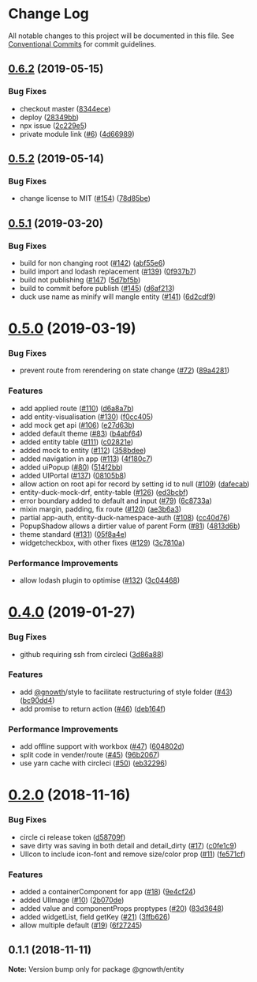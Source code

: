 # Change Log

All notable changes to this project will be documented in this file.
See [Conventional Commits](https://conventionalcommits.org) for commit guidelines.

## [0.6.2](https://github.com/burnsred/burnsred-entity-library/compare/v0.5.2...v0.6.2) (2019-05-15)


### Bug Fixes

* checkout master ([8344ece](https://github.com/burnsred/burnsred-entity-library/commit/8344ece))
* deploy ([28349bb](https://github.com/burnsred/burnsred-entity-library/commit/28349bb))
* npx issue ([2c229e5](https://github.com/burnsred/burnsred-entity-library/commit/2c229e5))
* private module link ([#6](https://github.com/burnsred/burnsred-entity-library/issues/6)) ([4d66989](https://github.com/burnsred/burnsred-entity-library/commit/4d66989))





## [0.5.2](https://github.com/gnowth/entity/compare/v0.5.1...v0.5.2) (2019-05-14)


### Bug Fixes

* change license to MIT ([#154](https://github.com/gnowth/entity/issues/154)) ([78d85be](https://github.com/gnowth/entity/commit/78d85be))





## [0.5.1](https://github.com/gnowth/entity/compare/v0.5.0...v0.5.1) (2019-03-20)


### Bug Fixes

* build for non changing root ([#142](https://github.com/gnowth/entity/issues/142)) ([abf55e6](https://github.com/gnowth/entity/commit/abf55e6))
* build import and lodash replacement ([#139](https://github.com/gnowth/entity/issues/139)) ([0f937b7](https://github.com/gnowth/entity/commit/0f937b7))
* build not publishing ([#147](https://github.com/gnowth/entity/issues/147)) ([5d7bf5b](https://github.com/gnowth/entity/commit/5d7bf5b))
* build to commit before publish ([#145](https://github.com/gnowth/entity/issues/145)) ([d6af213](https://github.com/gnowth/entity/commit/d6af213))
* duck use name as minify will mangle entity ([#141](https://github.com/gnowth/entity/issues/141)) ([6d2cdf9](https://github.com/gnowth/entity/commit/6d2cdf9))





# [0.5.0](https://github.com/gnowth/entity/compare/v0.4.0...v0.5.0) (2019-03-19)


### Bug Fixes

* prevent route from rerendering on state change ([#72](https://github.com/gnowth/entity/issues/72)) ([89a4281](https://github.com/gnowth/entity/commit/89a4281))


### Features

* add applied route ([#110](https://github.com/gnowth/entity/issues/110)) ([d6a8a7b](https://github.com/gnowth/entity/commit/d6a8a7b))
* add entity-visualisation ([#130](https://github.com/gnowth/entity/issues/130)) ([f0cc405](https://github.com/gnowth/entity/commit/f0cc405))
* add mock get api ([#106](https://github.com/gnowth/entity/issues/106)) ([e27d63b](https://github.com/gnowth/entity/commit/e27d63b))
* added default theme ([#83](https://github.com/gnowth/entity/issues/83)) ([b4abf64](https://github.com/gnowth/entity/commit/b4abf64))
* added entity table ([#111](https://github.com/gnowth/entity/issues/111)) ([c02821e](https://github.com/gnowth/entity/commit/c02821e))
* added mock to entity ([#112](https://github.com/gnowth/entity/issues/112)) ([358bdee](https://github.com/gnowth/entity/commit/358bdee))
* added navigation in app ([#113](https://github.com/gnowth/entity/issues/113)) ([4f180c7](https://github.com/gnowth/entity/commit/4f180c7))
* added uiPopup ([#80](https://github.com/gnowth/entity/issues/80)) ([514f2bb](https://github.com/gnowth/entity/commit/514f2bb))
* added UIPortal ([#137](https://github.com/gnowth/entity/issues/137)) ([08105b8](https://github.com/gnowth/entity/commit/08105b8))
* allow action on root api for record by setting id to null ([#109](https://github.com/gnowth/entity/issues/109)) ([dafecab](https://github.com/gnowth/entity/commit/dafecab))
* entity-duck-mock-drf, entity-table ([#126](https://github.com/gnowth/entity/issues/126)) ([ed3bcbf](https://github.com/gnowth/entity/commit/ed3bcbf))
* error boundary added to default and input ([#79](https://github.com/gnowth/entity/issues/79)) ([6c8733a](https://github.com/gnowth/entity/commit/6c8733a))
* mixin margin, padding, fix route ([#120](https://github.com/gnowth/entity/issues/120)) ([ae3b6a3](https://github.com/gnowth/entity/commit/ae3b6a3))
* partial app-auth, entity-duck-namespace-auth ([#108](https://github.com/gnowth/entity/issues/108)) ([cc40d76](https://github.com/gnowth/entity/commit/cc40d76))
* PopupShadow allows a dirtier value of parent Form ([#81](https://github.com/gnowth/entity/issues/81)) ([4813d6b](https://github.com/gnowth/entity/commit/4813d6b))
* theme standard ([#131](https://github.com/gnowth/entity/issues/131)) ([05f8a4e](https://github.com/gnowth/entity/commit/05f8a4e))
* widgetcheckbox, with other fixes ([#129](https://github.com/gnowth/entity/issues/129)) ([3c7810a](https://github.com/gnowth/entity/commit/3c7810a))


### Performance Improvements

* allow lodash plugin to optimise ([#132](https://github.com/gnowth/entity/issues/132)) ([3c04468](https://github.com/gnowth/entity/commit/3c04468))





# [0.4.0](https://github.com/gnowth/entity/compare/v0.2.0...v0.4.0) (2019-01-27)


### Bug Fixes

* github requiring ssh from circleci ([3d86a88](https://github.com/gnowth/entity/commit/3d86a88))


### Features

* add [@gnowth](https://github.com/gnowth)/style to facilitate restructuring of style folder ([#43](https://github.com/gnowth/entity/issues/43)) ([bc90dd4](https://github.com/gnowth/entity/commit/bc90dd4))
* add promise to return action ([#46](https://github.com/gnowth/entity/issues/46)) ([deb164f](https://github.com/gnowth/entity/commit/deb164f))


### Performance Improvements

* add offline support with workbox ([#47](https://github.com/gnowth/entity/issues/47)) ([604802d](https://github.com/gnowth/entity/commit/604802d))
* split code in vender/route ([#45](https://github.com/gnowth/entity/issues/45)) ([96b2067](https://github.com/gnowth/entity/commit/96b2067))
* use yarn cache with circleci ([#50](https://github.com/gnowth/entity/issues/50)) ([eb32296](https://github.com/gnowth/entity/commit/eb32296))





# [0.2.0](https://github.com/gnowth/entity/compare/v0.1.1...v0.2.0) (2018-11-16)


### Bug Fixes

* circle ci release token ([d58709f](https://github.com/gnowth/entity/commit/d58709f))
* save dirty was saving in both detail and detail_dirty ([#17](https://github.com/gnowth/entity/issues/17)) ([c0fe1c9](https://github.com/gnowth/entity/commit/c0fe1c9))
* UIIcon to include icon-font and remove size/color prop ([#11](https://github.com/gnowth/entity/issues/11)) ([fe571cf](https://github.com/gnowth/entity/commit/fe571cf))


### Features

* added a containerComponent for app ([#18](https://github.com/gnowth/entity/issues/18)) ([9e4cf24](https://github.com/gnowth/entity/commit/9e4cf24))
* added UIImage ([#10](https://github.com/gnowth/entity/issues/10)) ([2b070de](https://github.com/gnowth/entity/commit/2b070de))
* added value and componentProps proptypes ([#20](https://github.com/gnowth/entity/issues/20)) ([83d3648](https://github.com/gnowth/entity/commit/83d3648))
* added widgetList, field getKey ([#21](https://github.com/gnowth/entity/issues/21)) ([3ffb626](https://github.com/gnowth/entity/commit/3ffb626))
* allow multiple default ([#19](https://github.com/gnowth/entity/issues/19)) ([6f27245](https://github.com/gnowth/entity/commit/6f27245))





## 0.1.1 (2018-11-11)

**Note:** Version bump only for package @gnowth/entity
